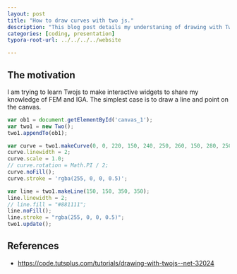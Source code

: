```yaml
---
layout: post
title: "How to draw curves with two js."
description: "This blog post details my understaning of drawing with Two js."
categories: [coding, presentation]
typora-root-url: ../../../../website

---
```

## The motivation
I am trying to learn Twojs to make interactive widgets to share my knowledge of FEM and IGA. The simplest case is to draw a line and point on the canvas.

```js
var ob1 = document.getElementById('canvas_1');
var two1 = new Two();
two1.appendTo(ob1);

var curve = two1.makeCurve(0, 0, 220, 150, 240, 250, 260, 150, 280, 250, 290, 200, true);
curve.linewidth = 2;
curve.scale = 1.0;
// curve.rotation = Math.PI / 2;
curve.noFill();
curve.stroke = 'rgba(255, 0, 0, 0.5)';

var line = two1.makeLine(150, 150, 350, 350);
line.linewidth = 2;
// line.fill = "#881111";
line.noFill();
line.stroke = "rgba(255, 0, 0, 0.5)";
two1.update();
```

## References

- https://code.tutsplus.com/tutorials/drawing-with-twojs--net-32024